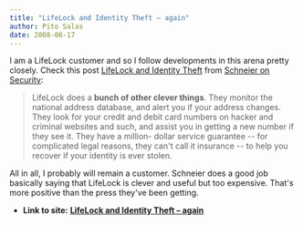 ```yaml
---
title: "LifeLock and Identity Theft – again"
author: Pito Salas
date: 2008-06-17
---
```


I am a LifeLock customer and so I follow developments in this arena pretty
closely. Check this post [LifeLock and Identity
Theft](<http://www.schneier.com/blog/archives/2008/06/lifelock_and_id.html>)
from [Schneier on Security](<http://www.schneier.com/blog/index.rdf>):

> LifeLock does a **bunch of other clever things**. They monitor the national
> address database, and alert you if your address changes. They look for your
> credit and debit card numbers on hacker and criminal websites and such, and
> assist you in getting a new number if they see it. They have a million-
> dollar service guarantee -- for complicated legal reasons, they can't call
> it insurance -- to help you recover if your identity is ever stolen.

All in all, I probably will remain a customer. Schneier does a good job
basically saying that LifeLock is clever and useful but too expensive. That's
more positive than the press they've been getting.


* **Link to site:** **[LifeLock and Identity Theft – again](None)**

